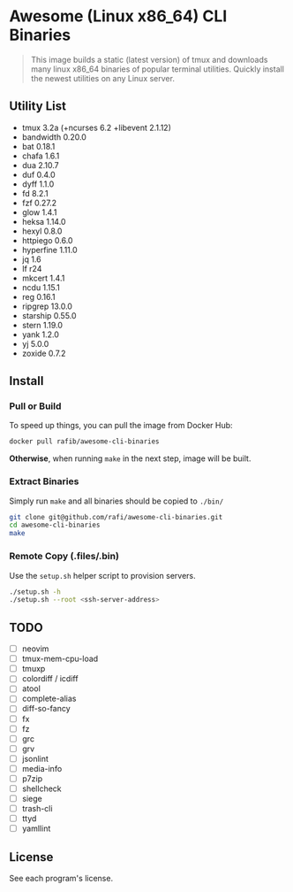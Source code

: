 # Awesome (Linux x86_64) CLI Binaries

> This image builds a static (latest version) of tmux and downloads many linux
> x86_64 binaries of popular terminal utilities. Quickly install the newest
> utilities on any Linux server.

## Utility List

- tmux 3.2a (+ncurses 6.2 +libevent 2.1.12)
- bandwidth 0.20.0
- bat 0.18.1
- chafa 1.6.1
- dua 2.10.7
- duf 0.4.0
- dyff 1.1.0
- fd 8.2.1
- fzf 0.27.2
- glow 1.4.1
- heksa 1.14.0
- hexyl 0.8.0
- httpiego 0.6.0
- hyperfine 1.11.0
- jq 1.6
- lf r24
- mkcert 1.4.1
- ncdu 1.15.1
- reg 0.16.1
- ripgrep 13.0.0
- starship 0.55.0
- stern 1.19.0
- yank 1.2.0
- yj 5.0.0
- zoxide 0.7.2

## Install

### Pull or Build

To speed up things, you can pull the image from Docker Hub:

```sh
docker pull rafib/awesome-cli-binaries
```

**Otherwise**, when running `make` in the next step, image will be built.

### Extract Binaries

Simply run `make` and all binaries should be copied to `./bin/`

```sh
git clone git@github.com/rafi/awesome-cli-binaries.git
cd awesome-cli-binaries
make
```

### Remote Copy (.files/.bin)

Use the `setup.sh` helper script to provision servers.

```sh
./setup.sh -h
./setup.sh --root <ssh-server-address>
```

## TODO

- [ ] neovim
- [ ] tmux-mem-cpu-load
- [ ] tmuxp
- [ ] colordiff / icdiff
- [ ] atool
- [ ] complete-alias
- [ ] diff-so-fancy
- [ ] fx
- [ ] fz
- [ ] grc
- [ ] grv
- [ ] jsonlint
- [ ] media-info
- [ ] p7zip
- [ ] shellcheck
- [ ] siege
- [ ] trash-cli
- [ ] ttyd
- [ ] yamllint

## License

See each program's license.
